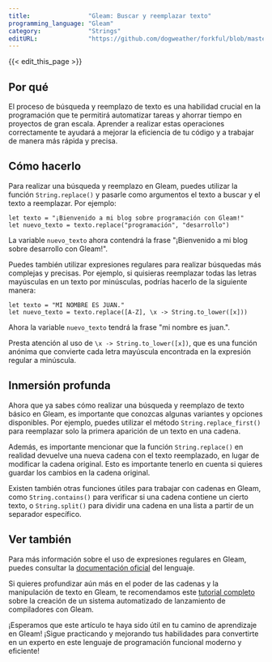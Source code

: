 ```yaml
---
title:                "Gleam: Buscar y reemplazar texto"
programming_language: "Gleam"
category:             "Strings"
editURL:              "https://github.com/dogweather/forkful/blob/master/content/es/gleam/searching-and-replacing-text.md"
---
```


{{< edit_this_page >}}

## Por qué

El proceso de búsqueda y reemplazo de texto es una habilidad crucial en la programación que te permitirá automatizar tareas y ahorrar tiempo en proyectos de gran escala. Aprender a realizar estas operaciones correctamente te ayudará a mejorar la eficiencia de tu código y a trabajar de manera más rápida y precisa.

## Cómo hacerlo

Para realizar una búsqueda y reemplazo en Gleam, puedes utilizar la función `String.replace()` y pasarle como argumentos el texto a buscar y el texto a reemplazar. Por ejemplo:

```Gleam
let texto = "¡Bienvenido a mi blog sobre programación con Gleam!"
let nuevo_texto = texto.replace("programación", "desarrollo")
```
La variable `nuevo_texto` ahora contendrá la frase "¡Bienvenido a mi blog sobre desarrollo con Gleam!".

Puedes también utilizar expresiones regulares para realizar búsquedas más complejas y precisas. Por ejemplo, si quisieras reemplazar todas las letras mayúsculas en un texto por minúsculas, podrías hacerlo de la siguiente manera:

```Gleam
let texto = "MI NOMBRE ES JUAN."
let nuevo_texto = texto.replace([A-Z], \x -> String.to_lower([x]))
```
Ahora la variable `nuevo_texto` tendrá la frase "mi nombre es juan.".

Presta atención al uso de `\x -> String.to_lower([x])`, que es una función anónima que convierte cada letra mayúscula encontrada en la expresión regular a minúscula.


## Inmersión profunda

Ahora que ya sabes cómo realizar una búsqueda y reemplazo de texto básico en Gleam, es importante que conozcas algunas variantes y opciones disponibles. Por ejemplo, puedes utilizar el método `String.replace_first()` para reemplazar solo la primera aparición de un texto en una cadena.

Además, es importante mencionar que la función `String.replace()` en realidad devuelve una nueva cadena con el texto reemplazado, en lugar de modificar la cadena original. Esto es importante tenerlo en cuenta si quieres guardar los cambios en la cadena original.

Existen también otras funciones útiles para trabajar con cadenas en Gleam, como `String.contains()` para verificar si una cadena contiene un cierto texto, o `String.split()` para dividir una cadena en una lista a partir de un separador específico.

## Ver también

Para más información sobre el uso de expresiones regulares en Gleam, puedes consultar la [documentación oficial](https://gleam.run/articles/regular-expressions) del lenguaje.

Si quieres profundizar aún más en el poder de las cadenas y la manipulación de texto en Gleam, te recomendamos este [tutorial completo](https://gleam.run/articles/case-study-automated-gleam-compiler-releases) sobre la creación de un sistema automatizado de lanzamiento de compiladores con Gleam.

¡Esperamos que este artículo te haya sido útil en tu camino de aprendizaje en Gleam! ¡Sigue practicando y mejorando tus habilidades para convertirte en un experto en este lenguaje de programación funcional moderno y eficiente!